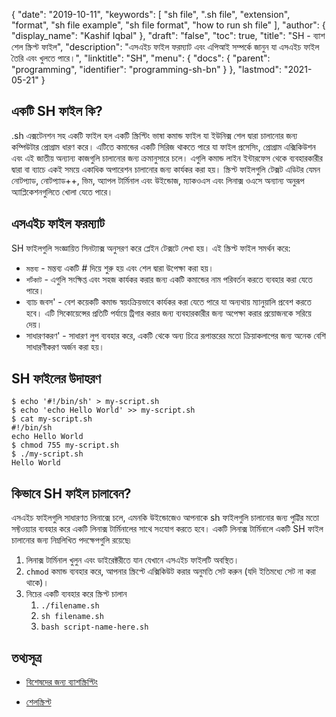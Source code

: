 {
  "date": "2019-10-11",
  "keywords": [
    "sh file",
    ".sh file",
    "extension",
    "format",
    "sh file example",
    "sh file format",
    "how to run sh file"
  ],
  "author": {
    "display_name": "Kashif Iqbal"
  },
  "draft": "false",
  "toc": true,
  "title": "SH - ব্যাশ শেল স্ক্রিপ্ট ফাইল",
  "description": "এসএইচ ফাইল ফরম্যাট এবং এপিআই সম্পর্কে জানুন যা এসএইচ ফাইল তৈরি এবং খুলতে পারে।",
  "linktitle": "SH",
  "menu": {
    "docs": {
      "parent": "programming",
      "identifier": "programming-sh-bn"
    }
  },
  "lastmod": "2021-05-21"
}

## একটি SH ফাইল কি?

.sh এক্সটেনশন সহ একটি ফাইল হল একটি স্ক্রিপ্টিং ভাষা কমান্ড ফাইল যা ইউনিক্স শেল দ্বারা চালানোর জন্য কম্পিউটার প্রোগ্রাম ধারণ করে। এটিতে কমান্ডের একটি সিরিজ থাকতে পারে যা ফাইল প্রসেসিং, প্রোগ্রাম এক্সিকিউশন এবং এই জাতীয় অন্যান্য কাজগুলি চালানোর জন্য ক্রমানুসারে চলে। এগুলি কমান্ড লাইন ইন্টারফেস থেকে ব্যবহারকারীর দ্বারা বা ব্যাচে একই সময়ে একাধিক অপারেশন চালানোর জন্য কার্যকর করা হয়। স্ক্রিপ্ট ফাইলগুলি টেক্সট এডিটর যেমন নোটপ্যাড, নোটপ্যাড++, ভিম, অ্যাপল টার্মিনাল এবং উইন্ডোজ, ম্যাকওএস এবং লিনাক্স ওএসে অন্যান্য অনুরূপ অ্যাপ্লিকেশনগুলিতে খোলা যেতে পারে।

## এসএইচ ফাইল ফরম্যাট

SH ফাইলগুলি সংজ্ঞায়িত সিনট্যাক্স অনুসরণ করে প্লেইন টেক্সটে লেখা হয়। এই স্ক্রিপ্ট ফাইল সমর্থন করে:

 * `মন্তব্য` - মন্তব্য একটি # দিয়ে শুরু হয় এবং শেল দ্বারা উপেক্ষা করা হয়।
 * `শর্টকাট` - এগুলি সংক্ষিপ্ত এবং সহজ কার্যকর করার জন্য একটি কমান্ডের নাম পরিবর্তন করতে ব্যবহার করা যেতে পারে।
 * ব্যাচ জবস' - বেশ কয়েকটি কমান্ড স্বয়ংক্রিয়ভাবে কার্যকর করা যেতে পারে যা অন্যথায় ম্যানুয়ালি প্রবেশ করতে হবে। এটি সিকোয়েন্সের প্রতিটি পর্যায়ে ট্রিগার করার জন্য ব্যবহারকারীর জন্য অপেক্ষা করার প্রয়োজনকে সরিয়ে দেয়।
 * সাধারণকরণ' - সাধারণ লুপ ব্যবহার করে, একটি থেকে অন্য চিত্রে রূপান্তরের মতো ক্রিয়াকলাপের জন্য অনেক বেশি সাধারণীকরণ অর্জন করা হয়।

## SH ফাইলের উদাহরণ

```
$ echo '#!/bin/sh' > my-script.sh
$ echo 'echo Hello World' >> my-script.sh
$ cat my-script.sh
#!/bin/sh
echo Hello World
$ chmod 755 my-script.sh
$ ./my-script.sh
Hello World
```
## কিভাবে SH ফাইল চালাবেন?
এসএইচ ফাইলগুলি সাধারণত লিনাক্সে চলে, এমনকি উইন্ডোজেও আপনাকে sh ফাইলগুলি চালানোর জন্য পুট্টির মতো সফ্টওয়্যার ব্যবহার করে একটি লিনাক্স টার্মিনালের সাথে সংযোগ করতে হবে। একটি লিনাক্স টার্মিনালে একটি SH ফাইল চালানোর জন্য নিম্নলিখিত পদক্ষেপগুলি রয়েছে৷

1. লিনাক্স টার্মিনাল খুলুন এবং ডাইরেক্টরীতে যান যেখানে এসএইচ ফাইলটি অবস্থিত।
2. `chmod` কমান্ড ব্যবহার করে, আপনার স্ক্রিপ্টে এক্সিকিউট করার অনুমতি সেট করুন (যদি ইতিমধ্যে সেট না করা থাকে)।
3. নিচের একটি ব্যবহার করে স্ক্রিপ্ট চালান
	1. `./filename.sh`
	2.  `sh filename.sh`
	3.  `bash script-name-here.sh`

## তথ্যসূত্র

* [বিশেষদের জন্য ব্যাশস্ক্রিপ্টিং](https://help.ubuntu.com/community/Beginners/BashScripting)

* [শেলস্ক্রিপ্ট](https://www.shellscript.sh/)


